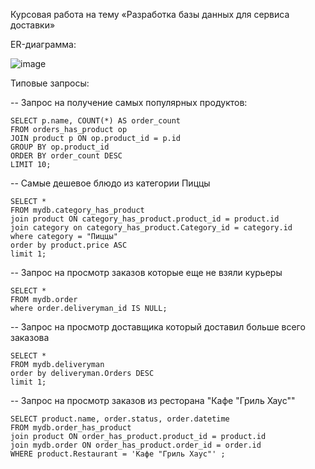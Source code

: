 Курсовая работа на тему «Разработка базы данных для сервиса доставки»

ER-диаграмма:

![image](https://github.com/NikitaMasalov/KursachBD/assets/118043414/d18e58e4-631d-4af9-9b64-e8d0e692abb5)

Типовые запросы:

-- Запрос на получение самых популярных продуктов:
```
SELECT p.name, COUNT(*) AS order_count
FROM orders_has_product op
JOIN product p ON op.product_id = p.id
GROUP BY op.product_id
ORDER BY order_count DESC
LIMIT 10;
```
-- Самые дешевое блюдо из категории Пиццы
```
SELECT *
FROM mydb.category_has_product
join product ON category_has_product.product_id = product.id
join category on category_has_product.Category_id = category.id
where category = "Пиццы"
order by product.price ASC
limit 1;
```
-- Запрос на просмотр заказов которые еще не взяли курьеры 
```
SELECT * 
FROM mydb.order
where order.deliveryman_id IS NULL;
```
-- Запрос на просмотр доставщика который доставил больше всего заказовa
```
SELECT * 
FROM mydb.deliveryman
order by deliveryman.Orders DESC
limit 1;
```
-- Запрос на просмотр заказов из ресторана "Кафе "Гриль Хаус""
```
SELECT product.name, order.status, order.datetime
FROM mydb.order_has_product
join product ON order_has_product.product_id = product.id
join mydb.order ON order_has_product.order_id = order.id
WHERE product.Restaurant = 'Кафе "Гриль Хаус"' ;

```
